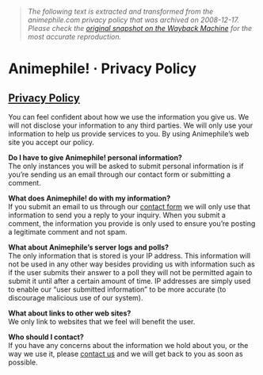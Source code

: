 > *The following text is extracted and transformed from the animephile.com privacy policy that was archived on 2008-12-17. Please check the [original snapshot on the Wayback Machine](https://web.archive.org/web/20081217023007id_/http%3A//www.animephile.com/privacy-policy) for the most accurate reproduction.*

# Animephile! · Privacy Policy

## [Privacy Policy](http://www.animephile.com/privacy-policy "Privacy Policy")

You can feel confident about how we use the information you give us. We will not disclose your information to any third parties. We will only use your information to help us provide services to you. By using Animephile’s web site you accept our policy.

**Do I have to give Animephile! personal information?**  
The only instances you will be asked to submit personal information is if you’re sending us an email through our contact form or submitting a comment.

**What does Animephile! do with my information?**  
If you submit an email to us through our [contact form](https://web.archive.org/contact/) we will only use that information to send you a reply to your inquiry. When you submit a comment, the information you provide is only used to ensure you’re posting a legitimate comment and not spam.

**What about Animephile’s server logs and polls?**  
The only information that is stored is your IP address. This information will not be used in any other way besides providing us with information such as if the user submits their answer to a poll they will not be permitted again to submit it until after a certain amount of time. IP addresses are simply used to enable our “user submitted information” to be more accurate (to discourage malicious use of our system).

**What about links to other web sites?**  
We only link to websites that we feel will benefit the user.

**Who should I contact?**  
If you have any concerns about the information we hold about you, or the way we use it, please [contact us](https://web.archive.org/contact/) and we will get back to you as soon as possible.
